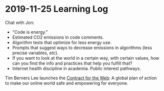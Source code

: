 # 2019-11-25 Learning Log

Chat with Jon: 
* "Code is energy." 
* Estimated CO2 emissions in code comments. 
* Algorithm tests that optimize for less energy use. 
* Prompts that suggest ways to decrease emissions in algorithms (less precise variables, etc). 
* If you want to look at the world in a certain way, with certain values, how can you find the info and practices that help you fulfill that?
* Internet health discipline in academia. Public interest pathways. 

Tim Berners Lee launches the [Contract for the Web](https://contractfortheweb.org/): A global plan of action to make our online world safe and empowering for everyone.

 